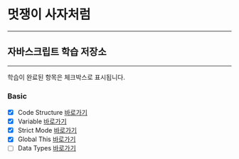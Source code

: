 # 멋쟁이 사자처럼
---
## 자바스크립트 학습 저장소
---

학습이 완료된 항목은 체크박스로 표시됩니다.

### Basic
- [x] Code Structure [바로가기](https://github.com/simseonbeom/core_javascript/blob/01.core/client/chapter/core/01.codeStructure.js)
- [x] Variable [바로가기](https://github.com/simseonbeom/core_javascript/blob/01.core/client/chapter/core/02.variables.js)
- [x] Strict Mode [바로가기](https://github.com/simseonbeom/core_javascript/blob/01.core/client/chapter/core/03.strictMode.js)
- [x] Global This [바로가기](https://github.com/simseonbeom/core_javascript/blob/01.core/client/chapter/core/04.globalThis.js)
- [ ] Data Types [바로가기](https://github.com/simseonbeom/core_javascript/blob/01.core/client/chapter/core/05.dataTypes.js)